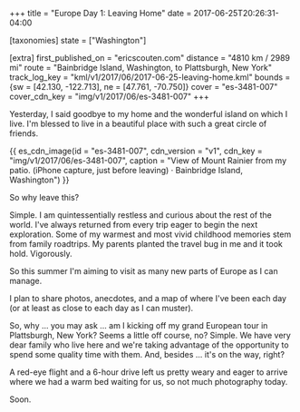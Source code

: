 +++
title = "Europe Day 1: Leaving Home"
date = 2017-06-25T20:26:31-04:00

[taxonomies]
state = ["Washington"]

[extra]
first_published_on = "ericscouten.com"
distance = "4810 km / 2989 mi"
route = "Bainbridge Island, Washington, to Plattsburgh, New York"
track_log_key = "kml/v1/2017/06/2017-06-25-leaving-home.kml"
bounds = {sw = [42.130, -122.713], ne = [47.761, -70.750]}
cover = "es-3481-007"
cover_cdn_key = "img/v1/2017/06/es-3481-007"
+++

Yesterday, I said goodbye to my home and the wonderful island on which I live. I'm blessed to live in a beautiful place with such a great circle of friends.

<!-- more -->

{{ es_cdn_image(id = "es-3481-007", cdn_version = "v1", cdn_key = "img/v1/2017/06/es-3481-007", caption = "View of Mount Rainier from my patio. (iPhone capture, just before leaving) · Bainbridge Island, Washington") }}

So why leave this?

Simple. I am quintessentially restless and curious about the rest of the world. I've always returned from every trip eager to begin the next exploration. Some of my warmest and most vivid childhood memories stem from family roadtrips. My parents planted the travel bug in me and it took hold. Vigorously.

So this summer I'm aiming to visit as many new parts of Europe as I can manage.

I plan to share photos, anecdotes, and a map of where I've been each day (or at least as close to each day as I can muster).

So, why ... you may ask ... am I kicking off my grand European tour in Plattsburgh, New York? Seems a little off course, no? Simple. We have very dear family who live here and we're taking advantage of the opportunity to spend some quality time with them. And, besides ... it's on the way, right?

A red-eye flight and a 6-hour drive left us pretty weary and eager to arrive where we had a warm bed waiting for us, so not much photography today.

Soon.
